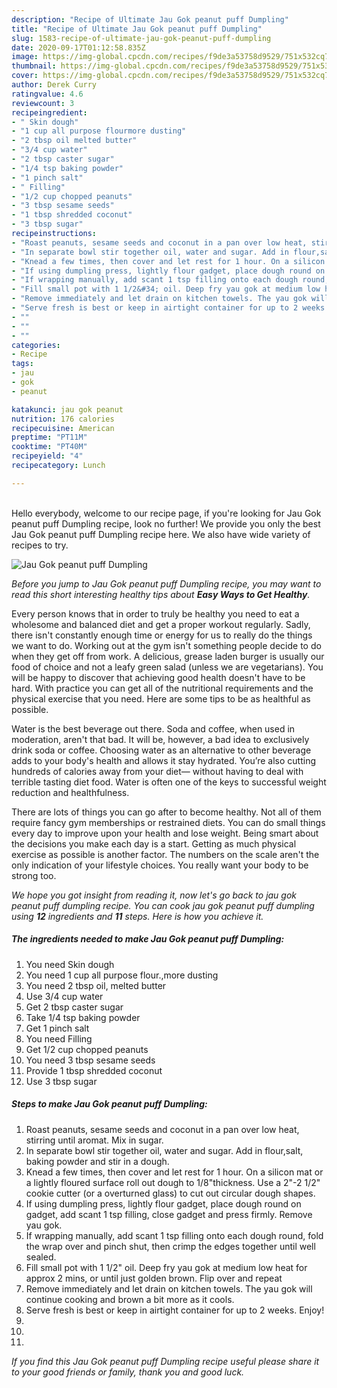 ```yaml
---
description: "Recipe of Ultimate Jau Gok peanut puff Dumpling"
title: "Recipe of Ultimate Jau Gok peanut puff Dumpling"
slug: 1583-recipe-of-ultimate-jau-gok-peanut-puff-dumpling
date: 2020-09-17T01:12:58.835Z
image: https://img-global.cpcdn.com/recipes/f9de3a53758d9529/751x532cq70/jau-gok-peanut-puff-dumpling-recipe-main-photo.jpg
thumbnail: https://img-global.cpcdn.com/recipes/f9de3a53758d9529/751x532cq70/jau-gok-peanut-puff-dumpling-recipe-main-photo.jpg
cover: https://img-global.cpcdn.com/recipes/f9de3a53758d9529/751x532cq70/jau-gok-peanut-puff-dumpling-recipe-main-photo.jpg
author: Derek Curry
ratingvalue: 4.6
reviewcount: 3
recipeingredient:
- " Skin dough"
- "1 cup all purpose flourmore dusting"
- "2 tbsp oil melted butter"
- "3/4 cup water"
- "2 tbsp caster sugar"
- "1/4 tsp baking powder"
- "1 pinch salt"
- " Filling"
- "1/2 cup chopped peanuts"
- "3 tbsp sesame seeds"
- "1 tbsp shredded coconut"
- "3 tbsp sugar"
recipeinstructions:
- "Roast peanuts, sesame seeds and coconut in a pan over low heat, stirring until aromat. Mix in sugar."
- "In separate bowl stir together oil, water and sugar. Add in flour,salt, baking powder and stir in a dough."
- "Knead a few times, then cover and let rest for 1 hour. On a silicon mat or a lightly floured surface roll out dough to 1/8&#34;thickness. Use a 2&#34;-2 1/2&#34; cookie cutter (or a overturned glass) to cut out circular dough shapes."
- "If using dumpling press, lightly flour gadget, place dough round on gadget, add scant 1 tsp filling, close gadget and press firmly. Remove yau gok."
- "If wrapping manually, add scant 1 tsp filling onto each dough round, fold the wrap over and pinch shut, then crimp the edges together until well sealed."
- "Fill small pot with 1 1/2&#34; oil. Deep fry yau gok at medium low heat for approx 2 mins, or until just golden brown. Flip over and repeat"
- "Remove immediately and let drain on kitchen towels. The yau gok will continue cooking and brown a bit more as it cools."
- "Serve fresh is best or keep in airtight container for up to 2 weeks. Enjoy!"
- ""
- ""
- ""
categories:
- Recipe
tags:
- jau
- gok
- peanut

katakunci: jau gok peanut 
nutrition: 176 calories
recipecuisine: American
preptime: "PT11M"
cooktime: "PT40M"
recipeyield: "4"
recipecategory: Lunch

---
```

<br>
Hello everybody, welcome to our recipe page, if you're looking for Jau Gok peanut puff Dumpling recipe, look no further! We provide you only the best Jau Gok peanut puff Dumpling recipe here. We also have wide variety of recipes to try.
<br>


![Jau Gok peanut puff Dumpling](https://img-global.cpcdn.com/recipes/f9de3a53758d9529/751x532cq70/jau-gok-peanut-puff-dumpling-recipe-main-photo.jpg)

<i>Before you jump to Jau Gok peanut puff Dumpling recipe, you may want to read this short interesting healthy tips about <strong>Easy Ways to Get Healthy</strong>.</i>

Every person knows that in order to truly be healthy you need to eat a wholesome and balanced diet and get a proper workout regularly. Sadly, there isn't constantly enough time or energy for us to really do the things we want to do. Working out at the gym isn't something people decide to do when they get off from work. A delicious, grease laden burger is usually our food of choice and not a leafy green salad (unless we are vegetarians). You will be happy to discover that achieving good health doesn't have to be hard. With practice you can get all of the nutritional requirements and the physical exercise that you need. Here are some tips to be as healthful as possible.

Water is the best beverage out there. Soda and coffee, when used in moderation, aren't that bad. It will be, however, a bad idea to exclusively drink soda or coffee. Choosing water as an alternative to other beverage adds to your body's health and allows it stay hydrated. You’re also cutting hundreds of calories away from your diet— without having to deal with terrible tasting diet food. Water is often one of the keys to successful weight reduction and healthfulness.

There are lots of things you can go after to become healthy. Not all of them require fancy gym memberships or restrained diets. You can do small things every day to improve upon your health and lose weight. Being smart about the decisions you make each day is a start. Getting as much physical exercise as possible is another factor. The numbers on the scale aren't the only indication of your lifestyle choices. You really want your body to be strong too. 


<i>We hope you got insight from reading it, now let's go back to jau gok peanut puff dumpling recipe. You can cook jau gok peanut puff dumpling using <strong>12</strong> ingredients and <strong>11</strong> steps. Here is how you achieve it.
</i>

##### The ingredients needed to make Jau Gok peanut puff Dumpling:

1. You need  Skin dough
1. You need 1 cup all purpose flour.,more dusting
1. You need 2 tbsp oil, melted butter
1. Use 3/4 cup water
1. Get 2 tbsp caster sugar
1. Take 1/4 tsp baking powder
1. Get 1 pinch salt
1. You need  Filling
1. Get 1/2 cup chopped peanuts
1. You need 3 tbsp sesame seeds
1. Provide 1 tbsp shredded coconut
1. Use 3 tbsp sugar


##### Steps to make Jau Gok peanut puff Dumpling:

1. Roast peanuts, sesame seeds and coconut in a pan over low heat, stirring until aromat. Mix in sugar.
1. In separate bowl stir together oil, water and sugar. Add in flour,salt, baking powder and stir in a dough.
1. Knead a few times, then cover and let rest for 1 hour. On a silicon mat or a lightly floured surface roll out dough to 1/8&#34;thickness. Use a 2&#34;-2 1/2&#34; cookie cutter (or a overturned glass) to cut out circular dough shapes.
1. If using dumpling press, lightly flour gadget, place dough round on gadget, add scant 1 tsp filling, close gadget and press firmly. Remove yau gok.
1. If wrapping manually, add scant 1 tsp filling onto each dough round, fold the wrap over and pinch shut, then crimp the edges together until well sealed.
1. Fill small pot with 1 1/2&#34; oil. Deep fry yau gok at medium low heat for approx 2 mins, or until just golden brown. Flip over and repeat
1. Remove immediately and let drain on kitchen towels. The yau gok will continue cooking and brown a bit more as it cools.
1. Serve fresh is best or keep in airtight container for up to 2 weeks. Enjoy!
1. 
1. 
1. 


<i>If you find this Jau Gok peanut puff Dumpling recipe useful please share it to your good friends or family, thank you and good luck.</i>
